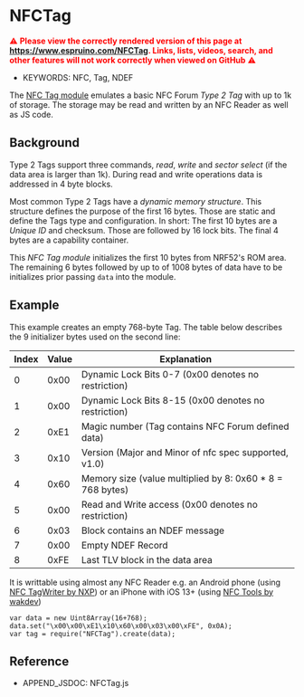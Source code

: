 <!--- Copyright (c) 2018 Andreas Dröscher. See the file LICENSE for copying permission. -->
NFCTag
======

<span style="color:red">:warning: **Please view the correctly rendered version of this page at https://www.espruino.com/NFCTag. Links, lists, videos, search, and other features will not work correctly when viewed on GitHub** :warning:</span>

* KEYWORDS: NFC, Tag, NDEF

The [NFC Tag module](/modules/NFCTag.js) emulates a basic NFC Forum *Type 2 Tag*
with up to 1k of storage. The storage may be read and written by an NFC Reader as
well as JS code.

Background
----------

Type 2 Tags support three commands, *read*, *write* and *sector select* (if the
data area is larger than 1k). During read and write operations data is addressed
in 4 byte blocks.

Most common Type 2 Tags have a *dynamic memory structure*. This structure defines
the purpose of the first 16 bytes. Those are static and define the Tags type and
configuration. In short: The first 10 bytes are a *Unique ID* and checksum.
Those are followed by 16 lock bits. The final 4 bytes are a capability container.

This *NFC Tag module* initializes the first 10 bytes from NRF52's ROM area. The
remaining 6 bytes followed by up to of 1008 bytes of data have to be initializes
prior passing `data` into the module.

Example
-------

This example creates an empty 768-byte Tag. The table below describes the 9
initializer bytes used on the second line:

| Index | Value | Explanation                                               |
|-------|-------|-----------------------------------------------------------|
|     0 |  0x00 | Dynamic Lock Bits 0-7 (0x00 denotes no restriction)       |
|     1 |  0x00 | Dynamic Lock Bits 8-15 (0x00 denotes no restriction)      |
|     2 |  0xE1 | Magic number (Tag contains NFC Forum defined data)        |
|     3 |  0x10 | Version (Major and Minor of nfc spec supported, v1.0)     |
|     4 |  0x60 | Memory size (value multiplied by 8: 0x60 * 8 = 768 bytes) |
|     5 |  0x00 | Read and Write access (0x00 denotes no restriction)       |
|     6 |  0x03 | Block contains an NDEF message                            |
|     7 |  0x00 | Empty NDEF Record                                         |
|     8 |  0xFE | Last TLV block in the data area                           |

It is writtable using almost any NFC Reader e.g. an Android phone 
(using [NFC TagWriter by NXP](https://play.google.com/store/apps/details?id=com.nxp.nfc.tagwriter))
or an iPhone with iOS 13+ 
(using [NFC Tools by wakdev](https://apps.apple.com/ch/app/nfc-tools/id1252962749))

```
var data = new Uint8Array(16+768);
data.set("\x00\x00\xE1\x10\x60\x00\x03\x00\xFE", 0x0A);
var tag = require("NFCTag").create(data);
```

Reference
---------

* APPEND_JSDOC: NFCTag.js
